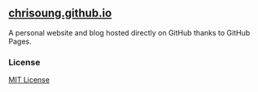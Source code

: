 [chrisoung.github.io]()
---------------------

A personal website and blog hosted directly on GitHub thanks to GitHub Pages. 


### License

[MIT License](https://github.com/chrisoung/chrisoung.github.io/blob/master/LICENSE)

